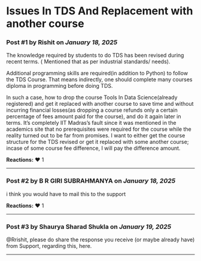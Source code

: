 # Issues In TDS And Replacement with another course

### Post #1 by **Rishit** on *January 18, 2025*
The knowledge required by students to do TDS has been revised during recent terms. ( Mentioned that as per industrial standards/ needs).

Additional programming skills are required(in addition to Python) to follow the TDS Course. That means indirectly, one should complete many courses diploma in programming before doing TDS.

In such a case, how to drop the course Tools In Data Science(already registered) and get it replaced with another course to save time and without incurring financial losses(as dropping a course refunds only a certain percentage of fees amount paid for the course), and do it again later in terms. It’s completely IIT Madras’s fault since it was mentioned in the academics site that no prerequisites were required for the course while the reality turned out to be far from promises. I want to either get the course structure for the TDS revised or get it replaced with some another course; incase of some course fee difference, I will pay the difference amount.

**Reactions:** ❤️ 1

---

### Post #2 by **B R GIRI SUBRAHMANYA** on *January 18, 2025*
i think you would have to mail this to the support

**Reactions:** ❤️ 1

---

### Post #3 by **Shaurya Sharad Shukla** on *January 19, 2025*
@Rrishit, please do share the response you receive (or maybe already have) from Support, regarding this, here.

---
